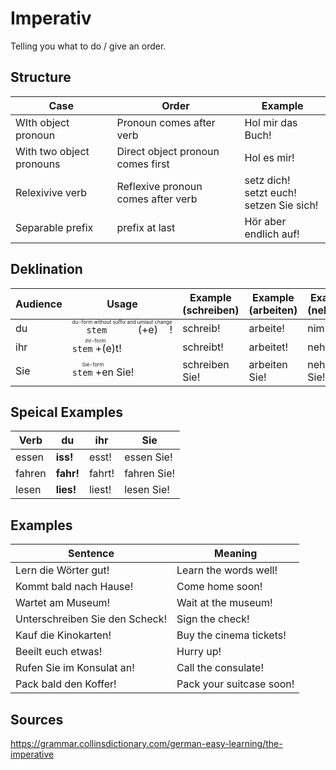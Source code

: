 # Imperativ

Telling you what to do / give an order.

## Structure

| Case                     | Order                              | Example                                           |
| ------------------------ | ---------------------------------- | ------------------------------------------------- |
| WIth object pronoun      | Pronoun comes after verb           | Hol mir das Buch!                                 |
| With two object pronouns | Direct object pronoun comes first  | Hol es mir!                                       |
| Relexivive verb          | Reflexive pronoun comes after verb | setz dich!<br />setzt euch!<br />setzen Sie sich! |
| Separable prefix         | prefix at last                     | Hör aber endlich auf!                             |

## Deklination

| Audience | Usage                                                        | Example (schreiben) | Example (arbeiten) | Example (nehmen) |
| -------- | ------------------------------------------------------------ | ------------------- | ------------------ | ---------------- |
| du       | <ruby>`stem` (+e)<rt>du-form without suffix and umlaut change</rt></ruby>! | schreib!            | arbeite!           | nimm!            |
| ihr      | <ruby>`stem` +(e)t<rt>ihr-form</rt></ruby>!                  | schreibt!           | arbeitet!          | nehmt!           |
| Sie      | <ruby>`stem` +en<rt>Sie-form</rt></ruby> Sie!                | schreiben Sie!      | arbeiten Sie!      | nehmen Sie!      |

## Speical Examples

| Verb   | du        | ihr    | Sie         |
| ------ | --------- | ------ | ----------- |
| essen  | **iss!**  | esst!  | essen Sie!  |
| fahren | **fahr!** | fahrt! | fahren Sie! |
| lesen  | **lies!** | liest! | lesen Sie!  |

## Examples

| Sentence                       | Meaning                  |
| ------------------------------ | ------------------------ |
| Lern die Wörter gut!           | Learn the words well!    |
| Kommt bald nach Hause!         | Come home soon!          |
| Wartet am Museum!              | Wait at the museum!      |
| Unterschreiben Sie den Scheck! | Sign the check!          |
| Kauf die Kinokarten!           | Buy the cinema tickets!  |
| Beeilt euch etwas!             | Hurry up!                |
| Rufen Sie im Konsulat an!      | Call the consulate!      |
| Pack bald den Koffer!          | Pack your suitcase soon! |



## Sources

https://grammar.collinsdictionary.com/german-easy-learning/the-imperative